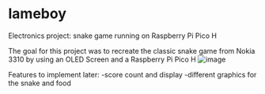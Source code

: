 # lameboy
Electronics project: snake game running on Raspberry Pi Pico H

The goal for this project was to recreate the classic snake game from Nokia 3310 by using an OLED Screen and a Raspberry Pi Pico H
![image](https://github.com/a-faria/lameboy/assets/122120022/6116c0a5-abdc-44b3-83b7-ef9997dc371b)


Features to implement later: 
-score count and display
-different graphics for the snake and food
